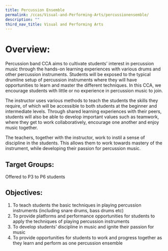 ```yaml
---
title: Percussion Ensemble
permalink: /ccas/Visual-and-Performing-Arts/percussionensemble/
description: ""
third_nav_title: Visual and Performing Arts
---
```

# Overview:
Percussion band CCA aims to cultivate students’ interest in percussion music through the hands-on learning experiences with various drums and other percussion instruments. Students will be exposed to the typical drumline setup of percussion instruments where they will have opportunities to learn and master the different techniques. In this CCA, we encourage students with little or no experience in percussion music to join.

The instructor uses various methods to teach the students the skills they require, of which will be accessible to both students at the beginner and intermediate levels. Through shared learning experiences with their peers, students will also be able to develop important values such as teamwork, where they get to work collaboratively, encourage one another and enjoy music together.

The teachers, together with the instructor, work to instil a sense of discipline in the students. This allows them to work towards mastery of the instrument, while developing their passion for percussion music.

## Target Groups:

Offered to P3 to P6 students

## Objectives:

1. To teach students the basic techniques in playing percussion instruments (including snare drums, bass drums etc)
2. To provide platforms and performance opportunities for students to apply the techniques of playing percussion instruments
3. To develop students’ discipline in music and ignite their passion for music
4. To provide opportunities for students to work and progress together as they learn and perform as one percussion ensemble